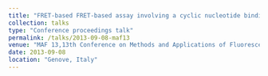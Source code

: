 ```yaml
---
title: "FRET-based FRET-based assay involving a cyclic nucleotide binding domain: its advantages over Anisotropy-based assay."
collection: talks
type: "Conference proceedings talk"
permalink: /talks/2013-09-08-maf13
venue: "MAF 13,13th Conference on Methods and Applications of Fluorescence"
date: 2013-09-08
location: "Genove, Italy"
---
```

